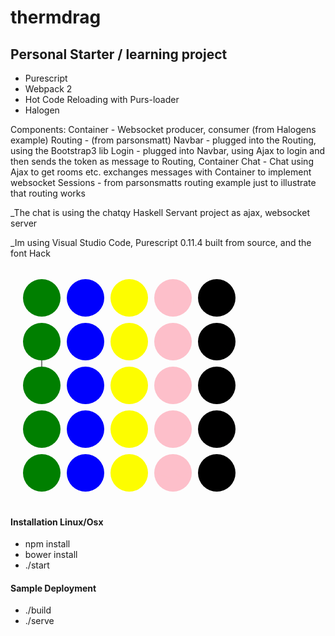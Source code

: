# thermdrag

## Personal Starter / learning project

* Purescript
* Webpack 2
* Hot Code Reloading with Purs-loader 
* Halogen

Components:
Container - Websocket producer, consumer (from Halogens example)
Routing   - (from parsonsmatt)
Navbar    - plugged into the Routing, using the Bootstrap3 lib
Login     - plugged into Navbar, using Ajax to login and then sends the token as message to Routing, Container
Chat      - Chat using Ajax to get rooms etc. exchanges messages with Container to implement websocket
Sessions  - from parsonsmatts routing example just to illustrate that routing works

_The chat is using the chatqy Haskell Servant project as ajax, websocket server

_Im using Visual Studio Code, Purescript 0.11.4 built from source, and the font Hack

![alt tag](https://raw.githubusercontent.com/Rockfordal/thermdrag/master/images/dragndrop.png)

#### Installation Linux/Osx
* npm install
* bower install
* ./start

#### Sample Deployment
* ./build
* ./serve
